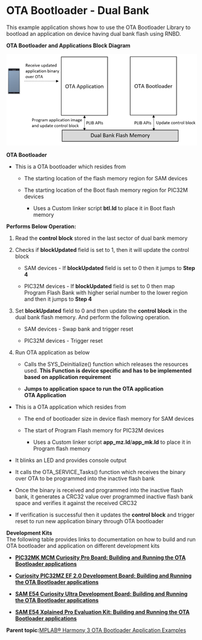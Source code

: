 # OTA Bootloader - Dual Bank

This example application shows how to use the OTA Bootloader Library to bootload an application on device having dual bank flash using RNBD.

**OTA Bootloader and Applications Block Diagram**

![ota_btl_block_dual_bank_diagram](GUID-DC597631-82E5-4D96-A854-E6617452D0C8-low.png)

**OTA Bootloader**

-   This is a OTA bootloader which resides from

    -   The starting location of the flash memory region for SAM devices

    -   The starting location of the Boot flash memory region for PIC32M devices

        -   Uses a Custom linker script **btl.ld** to place it in Boot flash memory


**Performs Below Operation:**

1.  Read the **control block** stored in the last sector of dual bank memory

2.  Checks if **blockUpdated** field is set to 1, then it will update the control block

    -   SAM devices - If **blockUpdated** field is set to 0 then it jumps to **Step 4**

    -   PIC32M devices - If **blockUpdated** field is set to 0 then map Program Flash Bank with higher serial number to the lower region and then it jumps to **Step 4**

3.  Set **blockUpdated** field to 0 and then update the **control block** in the dual bank flash memory. And perform the following operation.

    -   SAM devices - Swap bank and trigger reset

    -   PIC32M devices - Trigger reset

4.  Run OTA application as below

    -   Calls the SYS\_Deinitialize\(\) function which releases the resources used. **This Function is device specific and has to be implemented based on application requirement**

    -   **Jumps to application space to run the OTA application**<br />**OTA Application**


-   This is a OTA application which resides from

    -   The end of bootloader size in device flash memory for SAM devices

    -   The start of Program Flash memory for PIC32M devices

        -   Uses a Custom linker script **app\_mz.ld**/**app\_mk.ld** to place it in Program flash memory

-   It blinks an LED and provides console output

-   It calls the OTA\_SERVICE\_Tasks\(\) function which receives the binary over OTA to be programmed into the inactive flash bank

-   Once the binary is received and programmed into the inactive flash bank, it generates a CRC32 value over programmed inactive flash bank space and verifies it against the received CRC32

-   If verification is successful then it updates the **control block** and trigger reset to run new application binary through OTA bootloader


**Development Kits**<br />The following table provides links to documentation on how to build and run OTA bootloader and application on different development kits

-   **[PIC32MK MCM Curiosity Pro Board: Building and Running the OTA Bootloader applications](GUID-32E7C792-B846-4055-ACFF-5493AD1CF015.md)**  

-   **[Curiosity PIC32MZ EF 2.0 Development Board: Building and Running the OTA Bootloader applications](GUID-F3ED85E5-AEE1-4FFE-BDC4-745C11F4731B.md)**  

-   **[SAM E54 Curiosity Ultra Development Board: Building and Running the OTA Bootloader applications](GUID-AF4E5EA9-1680-4C2A-A355-7AB2E0ACC4C6.md)**  

-   **[SAM E54 Xplained Pro Evaluation Kit: Building and Running the OTA Bootloader applications](GUID-6FA87DBD-BC1E-405A-9B05-9ADF83B20595.md)**  


**Parent topic:**[MPLAB® Harmony 3 OTA Bootloader Application Examples](GUID-D3602325-EE26-4349-B13C-9A4F4648DC3D.md)

